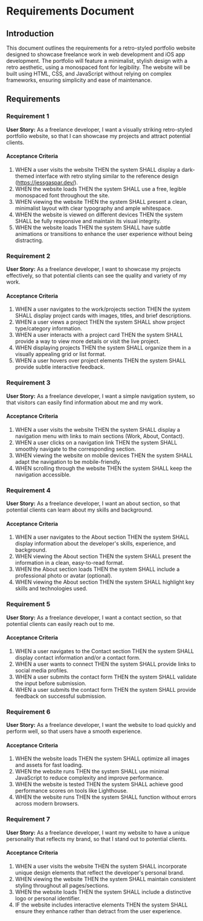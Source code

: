 # Requirements Document

## Introduction

This document outlines the requirements for a retro-styled portfolio website designed to showcase freelance work in web development and iOS app development. The portfolio will feature a minimalist, stylish design with a retro aesthetic, using a monospaced font for legibility. The website will be built using HTML, CSS, and JavaScript without relying on complex frameworks, ensuring simplicity and ease of maintenance.

## Requirements

### Requirement 1

**User Story:** As a freelance developer, I want a visually striking retro-styled portfolio website, so that I can showcase my projects and attract potential clients.

#### Acceptance Criteria

1. WHEN a user visits the website THEN the system SHALL display a dark-themed interface with retro styling similar to the reference design (https://jessgaspar.dev/).
2. WHEN the website loads THEN the system SHALL use a free, legible monospaced font throughout the site.
3. WHEN viewing the website THEN the system SHALL present a clean, minimalist layout with clear typography and ample whitespace.
4. WHEN the website is viewed on different devices THEN the system SHALL be fully responsive and maintain its visual integrity.
5. WHEN the website loads THEN the system SHALL have subtle animations or transitions to enhance the user experience without being distracting.

### Requirement 2

**User Story:** As a freelance developer, I want to showcase my projects effectively, so that potential clients can see the quality and variety of my work.

#### Acceptance Criteria

1. WHEN a user navigates to the work/projects section THEN the system SHALL display project cards with images, titles, and brief descriptions.
2. WHEN a user views a project THEN the system SHALL show project type/category information.
3. WHEN a user interacts with a project card THEN the system SHALL provide a way to view more details or visit the live project.
4. WHEN displaying projects THEN the system SHALL organize them in a visually appealing grid or list format.
5. WHEN a user hovers over project elements THEN the system SHALL provide subtle interactive feedback.

### Requirement 3

**User Story:** As a freelance developer, I want a simple navigation system, so that visitors can easily find information about me and my work.

#### Acceptance Criteria

1. WHEN a user visits the website THEN the system SHALL display a navigation menu with links to main sections (Work, About, Contact).
2. WHEN a user clicks on a navigation link THEN the system SHALL smoothly navigate to the corresponding section.
3. WHEN viewing the website on mobile devices THEN the system SHALL adapt the navigation to be mobile-friendly.
4. WHEN scrolling through the website THEN the system SHALL keep the navigation accessible.

### Requirement 4

**User Story:** As a freelance developer, I want an about section, so that potential clients can learn about my skills and background.

#### Acceptance Criteria

1. WHEN a user navigates to the About section THEN the system SHALL display information about the developer's skills, experience, and background.
2. WHEN viewing the About section THEN the system SHALL present the information in a clean, easy-to-read format.
3. WHEN the About section loads THEN the system SHALL include a professional photo or avatar (optional).
4. WHEN viewing the About section THEN the system SHALL highlight key skills and technologies used.

### Requirement 5

**User Story:** As a freelance developer, I want a contact section, so that potential clients can easily reach out to me.

#### Acceptance Criteria

1. WHEN a user navigates to the Contact section THEN the system SHALL display contact information and/or a contact form.
2. WHEN a user wants to connect THEN the system SHALL provide links to social media profiles.
3. WHEN a user submits the contact form THEN the system SHALL validate the input before submission.
4. WHEN a user submits the contact form THEN the system SHALL provide feedback on successful submission.

### Requirement 6

**User Story:** As a freelance developer, I want the website to load quickly and perform well, so that users have a smooth experience.

#### Acceptance Criteria

1. WHEN the website loads THEN the system SHALL optimize all images and assets for fast loading.
2. WHEN the website runs THEN the system SHALL use minimal JavaScript to reduce complexity and improve performance.
3. WHEN the website is tested THEN the system SHALL achieve good performance scores on tools like Lighthouse.
4. WHEN the website runs THEN the system SHALL function without errors across modern browsers.

### Requirement 7

**User Story:** As a freelance developer, I want my website to have a unique personality that reflects my brand, so that I stand out to potential clients.

#### Acceptance Criteria

1. WHEN a user visits the website THEN the system SHALL incorporate unique design elements that reflect the developer's personal brand.
2. WHEN viewing the website THEN the system SHALL maintain consistent styling throughout all pages/sections.
3. WHEN the website loads THEN the system SHALL include a distinctive logo or personal identifier.
4. IF the website includes interactive elements THEN the system SHALL ensure they enhance rather than detract from the user experience.
